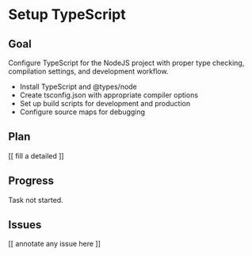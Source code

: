 # Setup TypeScript

## Goal

Configure TypeScript for the NodeJS project with proper type checking, compilation settings, and development workflow.

- Install TypeScript and @types/node
- Create tsconfig.json with appropriate compiler options
- Set up build scripts for development and production
- Configure source maps for debugging

## Plan

[[ fill a detailed ]]

## Progress

Task not started.

## Issues

[[ annotate any issue here ]]
